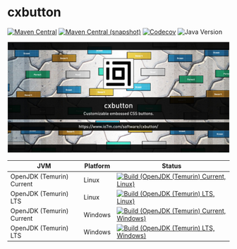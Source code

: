 cxbutton
===

[![Maven Central](https://img.shields.io/maven-central/v/com.io7m.cxbutton/com.io7m.cxbutton.svg?style=flat-square)](http://search.maven.org/#search%7Cga%7C1%7Cg%3A%22com.io7m.cxbutton%22)
[![Maven Central (snapshot)](https://img.shields.io/nexus/s/com.io7m.cxbutton/com.io7m.cxbutton?server=https%3A%2F%2Fs01.oss.sonatype.org&style=flat-square)](https://s01.oss.sonatype.org/content/repositories/snapshots/com/io7m/cxbutton/)
[![Codecov](https://img.shields.io/codecov/c/github/io7m-com/cxbutton.svg?style=flat-square)](https://codecov.io/gh/io7m-com/cxbutton)
![Java Version](https://img.shields.io/badge/21-java?label=java&color=e6c35c)

![com.io7m.cxbutton](./src/site/resources/cxbutton.jpg?raw=true)

| JVM | Platform | Status |
|-----|----------|--------|
| OpenJDK (Temurin) Current | Linux | [![Build (OpenJDK (Temurin) Current, Linux)](https://img.shields.io/github/actions/workflow/status/io7m-com/cxbutton/main.linux.temurin.current.yml)](https://www.github.com/io7m-com/cxbutton/actions?query=workflow%3Amain.linux.temurin.current)|
| OpenJDK (Temurin) LTS | Linux | [![Build (OpenJDK (Temurin) LTS, Linux)](https://img.shields.io/github/actions/workflow/status/io7m-com/cxbutton/main.linux.temurin.lts.yml)](https://www.github.com/io7m-com/cxbutton/actions?query=workflow%3Amain.linux.temurin.lts)|
| OpenJDK (Temurin) Current | Windows | [![Build (OpenJDK (Temurin) Current, Windows)](https://img.shields.io/github/actions/workflow/status/io7m-com/cxbutton/main.windows.temurin.current.yml)](https://www.github.com/io7m-com/cxbutton/actions?query=workflow%3Amain.windows.temurin.current)|
| OpenJDK (Temurin) LTS | Windows | [![Build (OpenJDK (Temurin) LTS, Windows)](https://img.shields.io/github/actions/workflow/status/io7m-com/cxbutton/main.windows.temurin.lts.yml)](https://www.github.com/io7m-com/cxbutton/actions?query=workflow%3Amain.windows.temurin.lts)|

